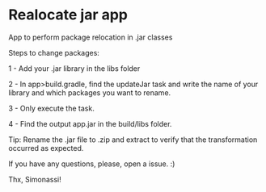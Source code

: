 # Realocate jar app
App to perform package relocation in .jar classes

Steps to change packages:

1 - Add your .jar library in the libs folder

2 - In app>build.gradle, find the updateJar task and write the name of your library and which packages you want to rename.

3 - Only execute the task.

4 - Find the output app.jar in the build/libs folder.

Tip: Rename the .jar file to .zip and extract to verify that the transformation occurred as expected.

If you have any questions, please, open a issue. :)

Thx, Simonassi!
